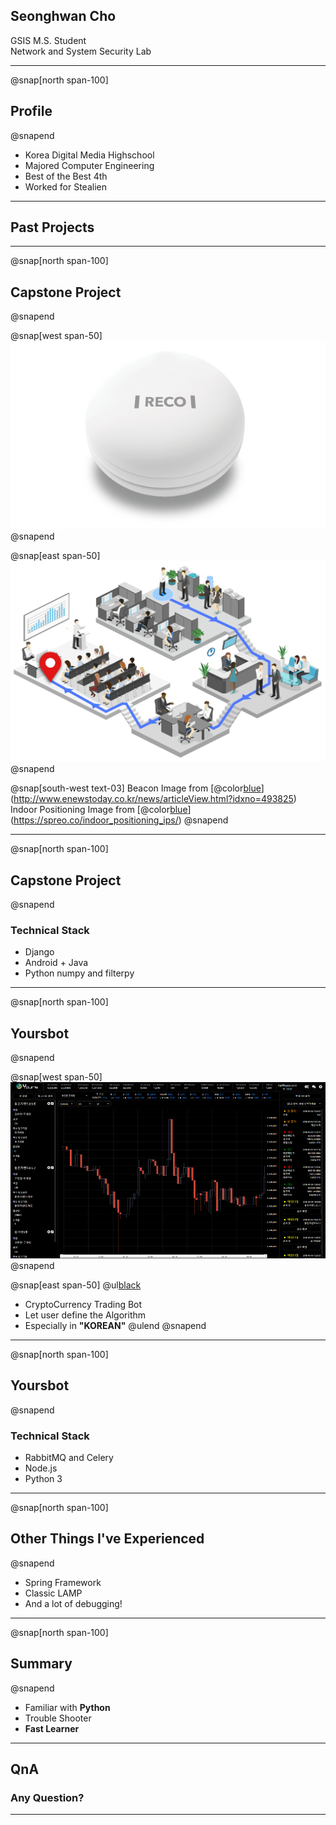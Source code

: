 ## Seonghwan Cho

GSIS M.S. Student  
Network and System Security Lab

---
@snap[north span-100]
## Profile
@snapend

- Korea Digital Media Highschool
- Majored Computer Engineering
- Best of the Best 4th
- Worked for Stealien

---

## Past Projects

---
@snap[north span-100]
## Capstone Project
@snapend

@snap[west span-50]
![](assets/img/beacon.png)
@snapend

@snap[east span-50]
![](assets/img/indoor_positioning.png)
@snapend


@snap[south-west text-03]
Beacon Image from [@color[blue](RECO)](http://www.enewstoday.co.kr/news/articleView.html?idxno=493825)  
Indoor Positioning Image from [@color[blue](SPREO)](https://spreo.co/indoor_positioning_ips/)
@snapend

---
@snap[north span-100]
## Capstone Project
@snapend
### Technical Stack  
  
  
- Django
- Android + Java
- Python numpy and filterpy

---
@snap[north span-100]
## Yoursbot
@snapend

@snap[west span-50]
![](assets/img/yours_chart.png)
@snapend

@snap[east span-50]
@ul[black](false)
- CryptoCurrency Trading Bot
- Let user define the Algorithm
- Especially in **"KOREAN"**
@ulend
@snapend

---
@snap[north span-100]
## Yoursbot
@snapend

### Technical Stack  

- RabbitMQ and Celery
- Node.js
- Python 3

---
@snap[north span-100]
## Other Things I've Experienced
@snapend

- Spring Framework
- Classic LAMP
- And a lot of debugging!

---
@snap[north span-100]
## Summary
@snapend

- Familiar with **Python**
- Trouble Shooter
- **Fast Learner**

---

## QnA

### Any Question?

---
